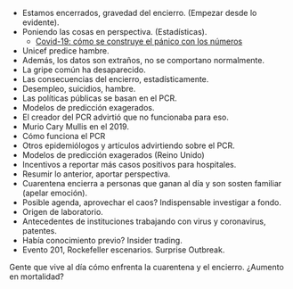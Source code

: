 - Estamos encerrados, gravedad del encierro. (Empezar desde lo evidente).
- Poniendo las cosas en perspectiva. (Estadísticas).
   - [Covid-19: cómo se construye el pánico con los números](https://tierrapura.org/2021/04/28/covid-19-como-se-construye-el-panico-con-los-numeros/)
- Unicef predice hambre. 
- Además, los datos son extraños, no se comportano normalmente. 
- La gripe común ha desaparecido. 
- Las consecuencias del encierro, estadísticamente. 
- Desempleo, suicidios, hambre.
- Las políticas públicas se basan en el PCR. 
- Modelos de predicción exagerados. 
- El creador del PCR advirtió que no funcionaba para eso.
- Murio Cary Mullis en el 2019.
- Cómo funciona el PCR
- Otros epidemiólogos y artículos advirtiendo sobre el PCR. 
- Modelos de predicción exagerados (Reino Unido)
- Incentivos a reportar más casos positivos para hospitales. 
- Resumir lo anterior, aportar perspectiva.
- Cuarentena encierra a personas que ganan al día y son sosten familiar (apelar emoción).
- Posible agenda, aprovechar el caos? Indispensable investigar a fondo.
- Origen de laboratorio.
- Antecedentes de instituciones trabajando con virus y coronavirus, patentes.
- Había conocimiento previo? Insider trading.
- Evento 201, Rockefeller escenarios. Surprise Outbreak. 

Gente que vive al día cómo enfrenta la cuarentena y el encierro. ¿Aumento en mortalidad?
